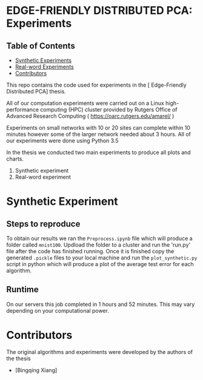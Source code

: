 # EDGE-FRIENDLY DISTRIBUTED PCA: Experiments
## Table of Contents
<!-- MarkdownTOC -->
- [Synthetic Experiments](#synthetic_experiments)
- [Real-word Experiments](#realworld_experiments)
- [Contributors](#contributors)
<!-- /MarkdownTOC -->


This repo contains the code used for experiments in the [ Edge-Friendly Distributed PCA] thesis.

All of our computation experiments were carried out on a Linux high-performance computing (HPC) cluster provided by Rutgers Office of Advanced Research Computing ( https://oarc.rutgers.edu/amarel/ )

Experiments on small networks with 10 or 20 sites can complete within 10 minutes however some of the larger  network needed about 3 hours.
All of our experiments were done using Python 3.5

In the thesis we conducted two main experiments to produce all plots and charts.

1. Synthetic experiment
2. Real-word experiment


# Synthetic Experiment

## Steps to reproduce
To obtain our results we ran the `Preprocess.ipynb` file which will produce a  folder called `mnist100`. Updload the folder to a cluster and run the 'run.py' file after the code has finished running. Once it is finished copy the generated `.pickle` files to your local machine and run the `plot_synthetic.py` script in python which will produce a plot of the average test error for each algorithm.

## Runtime
On our servers this job completed in 1 hours and 52 minutes. This may vary depending on your computational power.

<a name="contributors"></a>
# Contributors

The original algorithms and experiments were developed by the authors of the thesis
- [Bingqing Xiang]

